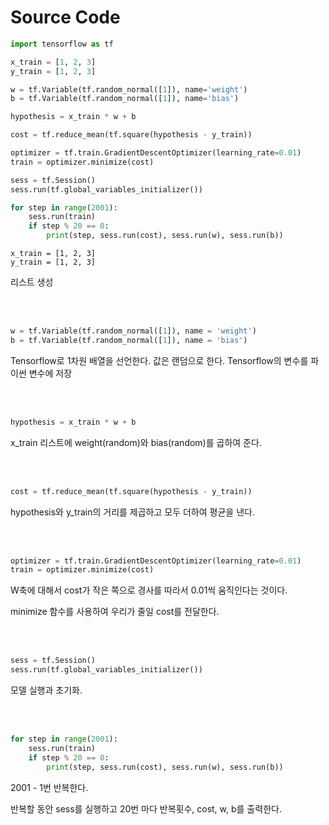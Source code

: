 # Source Code

~~~python
import tensorflow as tf

x_train = [1, 2, 3]
y_train = [1, 2, 3]

w = tf.Variable(tf.random_normal([1]), name='weight')
b = tf.Variable(tf.random_normal([1]), name='bias')

hypothesis = x_train * w + b

cost = tf.reduce_mean(tf.square(hypothesis - y_train))

optimizer = tf.train.GradientDescentOptimizer(learning_rate=0.01)
train = optimizer.minimize(cost)

sess = tf.Session()
sess.run(tf.global_variables_initializer())

for step in range(2001):
    sess.run(train)
    if step % 20 == 0:
        print(step, sess.run(cost), sess.run(w), sess.run(b))
~~~

~~~
x_train = [1, 2, 3]
y_train = [1, 2, 3]
~~~

리스트 생성



<br/>

<br/>



~~~python
w = tf.Variable(tf.random_normal([1]), name = 'weight')
b = tf.Variable(tf.random_normal([1]), name = 'bias')
~~~

Tensorflow로 1차원 배열을 선언한다. 값은 랜덤으로 한다. Tensorflow의 변수를 파이썬 변수에 저장



<br/>

<br/>



~~~python
hypothesis = x_train * w + b
~~~

x_train 리스트에 weight(random)와 bias(random)를 곱하여 준다.



<br/>

<br/>



~~~python
cost = tf.reduce_mean(tf.square(hypothesis - y_train))
~~~

hypothesis와 y_train의 거리를 제곱하고 모두 더하여 평균을 낸다.



<br/>

<br/>



~~~python
optimizer = tf.train.GradientDescentOptimizer(learning_rate=0.01)
train = optimizer.minimize(cost)
~~~

W축에 대해서 cost가 작은 쪽으로 경사를 따라서 0.01씩 움직인다는 것이다.

minimize 함수를 사용하여 우리가 줄일 cost를 전달한다.



<br/>

<br/>



~~~python
sess = tf.Session()
sess.run(tf.global_variables_initializer())
~~~

모델 실행과 초기화.

<br/>

<br/>



~~~python
for step in range(2001):
    sess.run(train)
    if step % 20 == 0:
        print(step, sess.run(cost), sess.run(w), sess.run(b))
~~~

2001 - 1번 반복한다.

반복할 동안 sess를 실행하고 20번 마다 반복횟수, cost, w, b를 출력한다.